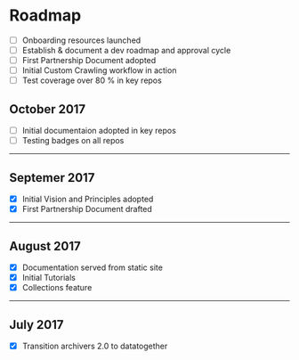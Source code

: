 # Roadmap

* [ ] Onboarding resources launched
* [ ] Establish & document a dev roadmap and approval cycle
* [ ] First Partnership Document adopted
* [ ] Initial Custom Crawling workflow in action
* [ ] Test coverage over 80 % in key repos

## October 2017

* [ ] Initial documentaion adopted in key repos
* [ ] Testing badges on all repos

****
## Septemer 2017

* [x] Initial Vision and Principles adopted
* [x] First Partnership Document drafted

****
## August 2017

* [x] Documentation served from static site
* [x] Initial Tutorials 
* [x] Collections feature 

****
## July 2017

* [x] Transition archivers 2.0 to datatogether

